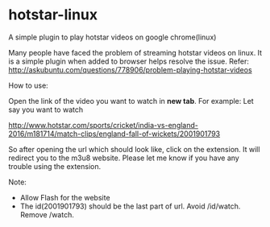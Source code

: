 # hotstar-linux
A simple plugin to play hotstar videos on google chrome(linux)

Many people have faced the problem of streaming hotstar videos on linux. It is a simple plugin when added to browser helps resolve the issue.
Refer: http://askubuntu.com/questions/778906/problem-playing-hotstar-videos

How to use:

Open the link of the video you want to watch in __new tab__. For example: Let say you want to watch

http://www.hotstar.com/sports/cricket/india-vs-england-2016/m181714/match-clips/england-fall-of-wickets/2001901793

So after opening the url which should look like, click on the extension. 
It will redirect you to the m3u8 website. Please let me know if you have any trouble using the extension. 

Note:
 - Allow Flash for the website
 - The id(2001901793) should be the last part of url. Avoid /id/watch. Remove /watch.
